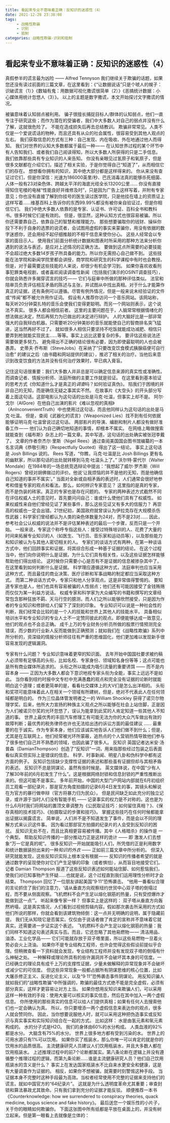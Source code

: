 ```yaml
---
title: 看起来专业不意味着正确：反知识的迷惑性（4）
date: 2021-12-28 23:38:08
tags:
     - 战略性欺骗
     - 识别
     - 抵制
categories: 战略性欺骗-识别和抵制
---
```

# `看起来专业不意味着正确：反知识的迷惑性（4）` #

真假参半的谎言最为凶险 —— Alfred Tennyson
我们继续关于欺骗的话题，如果您还没有读过前面的三篇文章，在这里看到：《“让数据说话”只是个唬人的幌子：识破谎言（1）》《数轴有鬼：用数据可视化撒谎很简单（2）》《恶搞统计数据：小心媒体用统计忽悠人（3）》。
以上的主题是数字撒谎，本文开始探讨文字撒谎的情况。

被骗意味着认知弱点被利用。
骗子很擅长捕捉目标人/群体的认知弱点，他们一直专注于研究这些；而作为潜在的受骗者，我们中大多数人对自己的弱点并没有什么了解，这就很危险了。
不能在造成损失后再去总结教训。
欺骗非常常见。人类不仅是一个爱说谎话的物种，而且还具有从众的社会属性，很容易受到其他人观点的左右。
我们获取信息的方式有三种：自己发现、内在吸收、外在地通过他人而得知。
我们对世界的认知大多数都属于最后一种 — — 在认知世界过程的某个环节中有人告知我们、或者我们自己阅读得知，所以大多数人所获得的只是二手信息。
我们依靠那些具有专业知识的人来告知。
你没有亲眼见过氢原子和氧原子，但是很多文献都在介绍它们，描述了相关实验，于是你觉得自己“知道了”，从而相信它们的存在。
想想看你拥有的知识，其中绝大部分都是这样得来的。
你从来没有查证过它们，但是你深信：光速为186000英里/秒、巴氏消毒法真的能够杀死细菌、人体一般有23对染色体、跨越太平洋的海底光缆全长13200公里……
你没有直接得知住宅楼的电梯“性能良好并维修及时”，只是因为广告上这样写着，并附有专家意见；你也没有直接了解到你挂号的医生读过医学院，只是他挂在墙上的资质证上这样写着……维基百科上告诉你的东西99.99%都没有被你亲自验证过，但是你相信它们。
我们中绝大多数人依靠的是专家、认证书、许可证、百科全书和教科书。很多时候它们是有效的。
但是，很显然，这种认知方式也很容易被骗。所以你还需要靠自己，依靠自己的智慧和推理能力。
那些想要骗取你的钱财、操纵你投下不利于自身的选票的说谎者，会试图用虚假的事实来蒙骗你，用没有依据的数字迷惑你，还会用经不起仔细推敲的不相干信息来使你分心。
这些人经常会以专家的面目示人。
使用我们前面分析统计数据和图表时所采用的那种方法来分析你遇到的说法与表述，是应对上述情况的正确方法。
要做到这点所需要的必要技能不会超过绝大多数14岁孩子所具备的能力。所以你无需担心自己做不到。
这些技能在法学院和新闻学院里都会讲授，商学院和研究生的科学课程中有时也会教授。但是，对于最需要这些技能的人来说，却很少有机会学习到。
如果你喜欢收看刑事犯罪类电视剧，或者喜欢阅读调查性新闻（包括我们演示的OSINT调查技巧），你就会熟悉许多揭穿谎言的技巧 — — 它们与庭审中所做的那种评估类似。
法官和陪审员负责评估相互矛盾的陈述与主张，并试图从中找出真相。对于什么才能算作真正的证据，还有条例可以遵循。尽管有例外情况，但是一般来说未经验证的文件或“传闻”都不被允许用作证词。
假设有人推荐你访问一个音乐网站。该网站称，每天听20分钟莫扎特的音乐会使我们变得更聪明。而另一个网站则表示，这个说法不真实。
很多人都会相信前者。
这里的主要问题在于，人脑常常根据情绪化的想法做出决定，然后再努力为已做出的决定进行辩护。
人的大脑好比是一部非常强大的自我辩白机器。只需要听20分钟美妙的音乐就能使自己的智商排名突飞猛进，这当然再好不过了。
就如很多人相信只要坚持不吃饭就能成功减肥、相信只要弄到枪就能实现民主……等等。事实上远比这要复杂的多。
要评估这些说法还需要做更多努力。
避免得出不正确的结论很有必要，因为即使最聪明的人也会被愚弄。
史蒂夫·乔布斯（SteveJobs）在采纳了“只要改变饮食模式胰腺癌便可自行治愈” 的建议之后（由书籍和网站提供的建议），推迟了相关的治疗。当他后来意识到改变饮食的方法并没有任何治疗效果时，早已病入膏盲。

记住这句话很重要：我们大多数人并非总是可以确定信息来源的真实性或准确性。而调查记者、情报分析师、法庭所做的主要工作就是验证。
在这里看到基本验证的思考方式《你知道什么才是真正的*调查*吗？如何验证真伪》。
陷我们于困境的并非自己的无知，而是确信无疑之事其实不然。
在故事片《大空头》的开头部分写着上面这句话。这部电影认为这句话的出处是马克·吐温，但事实上却不是。
阿尔·戈尔（AlGore）在他自己出演的影片《难以忽视的真相》（AnInconvenientTruth）中也使用过这句话，而且他同样认为这句话的出处是马克·吐温。
但是，查阅《武器化的谎言》（Weaponized Lies）找不到有任何依据能够证明马克·吐温曾说过这句话。
两部影片的导演、编剧和制片人都没有做好准备工作 — — 他们认为自己确切地知道的事情，却根本不属实。
在网络上略做搜索就能查到《福布斯》杂志上的一篇文章。其中写道，这句话的出处确实被张冠李戴了。
文章的作者奈杰尔·里斯（Nigel Rees）通过查阅美国国会图书馆编纂的一本名言词典《恭敬引用》（Respectfully Quoted）得出了这一结论。
事实上这句话是 Josh Billings 说的。
Rees 写道，“你瞧，马克·吐温是比 Josh Billings 更有名的幽默家，所以那句话的出处就转移到马克·吐温头上了。”
沃尔特·蒙代尔（Walter Mondale）在1984年的一场总统竞选辩论中提出：“我想起了威尔·罗杰斯（Will Rogers）曾经对胡佛做过的评价。他说‘让我烦恼的并不是他的无知，而是他确信自己知道的事并不属实’。”
当面对全新或自相矛盾的表述时，人们通常会很好地参考和借鉴专家的观点和看法。那么，如何辨识专家意见？
这里指的是真的专家，而不是伪装的砖家。真正的专家也是存在问题的。
专家的两种表述方式截然不同
在评估权威人士的意见时，首先要问问自己：谁或什么使他们具有了权威性。
如果权威性来自他们曾经见证了某些事件，那么这些见证又有多大的信服力？
再崇高的权威也一定会出错。21世纪初，美国政府就曾误认为伊拉克存在大规模杀伤性武器；科学家们曾经都认为人类的染色体数量为24对，而不是23对……
因此，参考社会公认权威的说法并不是评估某种表述的最后一个步骤，反而只是一个开始。
一般来说，专家这个称呼专指这些人：接受过特殊培训的人、花费了大量的时间来拓展专业知识的人（如医生、飞行员、音乐家和运动员等），以及那些能力和知识被认为与其他人密切相关的人。
专家们的谈话方式有两种，在第一种谈话方式中，他们回顾事实和证据，将其综合形成一种基于证据的结论。
在这个过程当中，他们向你说明什么是证据，为什么它们具有相关性，以及这些证据怎样能够帮助他们得出结论。
这时候你只需要小心是否有不是证据的信息被掺杂其中了。在这里看到如何判断什么是证据。
科学理应遵循这种方式，法庭审判也应当采用这种方式，而且最佳的商业决策、医疗诊断和军事战略的制定都应当采取这种方式。
而第二种谈话方式中，专家只和他人分享观点。这是非常值得警惕的。
要知道专家也是人，他们也具有容易被骗的人性弱点；他们还有可能因接受了金钱贿赂而仅仅为某一利益方说话。
权威专家和科学家为大众编写的书籍和撰写的文章经常包含那种狂放不羁、天马行空的臆测，而人们之所以能够欣然接受，只是因为作者的专业知识和修辞给人们留下了深刻的印象。
专业知识可以说是一种社会性的判断，我们经常会比较的是一个人的技能和世界上其他人的技能水平。
具备相似培训水平和专业知识的专业人士不一定赞同彼此的观点。即便能够达成一致意见，他们的观点也不会总正确。
成千上万的专业财务分析员所做的股票行情预测完全错误，而少数的行业新人反而能做到正确预测；就如我们在《战略性欺骗》系列中所分析的，资深级的情报分析师往往有严重的思维固化，他们更加难以发现新手很容易发现的逻辑漏洞。

专家有什么问题？
专业知识意味着更窄的知识面。
去年开始中国国社要求被约稿人必须带有足够高的头衔，比如名校、专家身份、领域知名身份等等；这点可能也是所有商业媒体所追求的。
头衔之所以能成为吸引流量的重要诱饵 —— 而不是内容本身 —— 正因为大多数人都会下意识地视专家头衔为全能，事实上远远不是如此。
当你看到纽约时报中文专栏中充满愚蠢的观点和完全没有证据的论断时就能明白这个道理；或者更简单的是，看看社交媒体上的大V们是怎么出洋相的。
头衔和奖项可能意味着此人在相关一个领域有所建树，但是，绝对不代表此人在任何领域都是明白的。
作为三位晶体管发明者之一的 William Shockley 获得了诺贝尔物理学奖。后来，他所大力宣扬的种族主义观点之所以能够在社会上站住脚，正是因为人们被诺贝尔奖的光环忽悠了，误认为能拿到此奖的人肯定知道一些其他人不知道的事。
世界上最优秀的丰田汽车修理工有可能无法为你的大众汽车做出有效的故障判断；最优秀的税务律师也许也无法给出违约诉讼方面的最佳建议 ……
最重要的在于诚实。作为专家本身，他们应该诚实地告诉人们他们做不到什么；但是，尤其是在互联网上，他们经常被光环所蒙蔽，追热点的个人营销热情导致他们参与了很多他们自己并不熟悉的领域，也因此骗了很多人。
反知识
英国记者达米安·汤普森（DamianThompson）创造了“反知识”一词，用来指那些经过包装之后表面看似真实但实际上是错误的信息。
科学、时事新闻、明星八卦和伪科学中都有这方面的例子。
反知识包括缺少支撑性证据的表述和那些虽有证据但却与其相矛盾的表述。
反知识不总是阴谋论，虽然有些时候是。
英文媒体说，在中国“少有人 了解30年前的6月初发生了什么”。这是根据网络封锁和信息封锁的严重性推断出来的。但这可能不是事实。
多年前开始，中国的大型门户网站内部就在6月初组织员工观看一部纪录片，那是官方角度拍摄的记录6月4日发生的事，其镜头和解说在为官方的暴行做申辩（官方将暴力归为民众）。
但是民间缺乏如此充分的独立记录，或许源于当时人们没有智能手机 —— 记录事实的权力是不对称的。这也是为什么6月时我们将网站的置顶文章调整为《公民取证技巧：如何留住真相？》、《保存真相的技术技巧》、《拍摄取证的步骤和技巧》。
掌握这些技巧在任何时候都能拿出证据以揭露谎言。
简单说，人们并不是不知道发生了事件，而是会以不同的理解方式来认识这件事。
因为看过那部官方拍摄的纪录片的人会受到反知识的困扰。
反知识无处不在，而且比真相更容易被传播。其中《人格暗杀》的操作是 一个典型。
帮助反知识传播的一部分推动力正是这样的诡计 —— 即 激发人们去想象“万一它是真的呢”。
很多反知识一开始就能吸引人们，所凭借的正是利用数字和统计数据装扮出来的一种*知识的外衣* —— 正如前三篇文章中所分析的。
但深入研究就能发现，这些反知识实际上根本没有根据 — — 反知识的传播者希望的就是通过数字的呈现使你对它们产生足够的印象（或者惧怕），从而盲目地接受它们。
记者 Damian Thompson 报道了这些反知识表述如何能站住脚、如何惹恼我们，使我们对已知事物产生怀疑……也就是说，这个过程直到我们运用理性分析时才会结束。
Thompson 回忆了一位朋友讲起美国“9·11”恐怖袭击。
“他用一番看似合理的言论抓住了我们的注意力，‘请从垂直方向观察纽约世贸中心双子塔的倒塌过程，而不要从侧面观察。飞机燃料不会产生足以熔化钢筋的热量，只有受控爆炸才能做到这一点’”。
听起来像专家一样？
但事实上是这样的：
双子塔从垂直方向轰然坍塌，这是真实情况，人们看到过视频剪辑内容。假如那次袭击所采用的方式如他们所说的那样，你就会看到该建筑物倾倒：这一点并无明确的说明，属于隐藏前提。
我们无从知晓它是否属实。仅仅由于说话者做了肯定的宣称并不意味着它就真实。还需要进一步证实这个表述。
飞机燃料不会产生足以熔化钢筋的热量：我们同样不知道这句表述真实与否。而且，它还忽略了其他易燃物 — — 清洁用品、油漆、工业化学品 — — 它们可能就存放于双子塔里面，所以这些易燃物一旦着火势必会火上浇油。
如果你不是专业结构工程师，也许会觉得这些假设前提似乎合理。但稍微查看一下资料就会发现，专业结构工程师并没有发现双子塔的倒塌有什么神秘之处。
一种解释或理论所具有的些许漏洞并不会破坏其本身的可信度。一
已经确立的理论具有成千上万的支撑性证据，少量未做解释的异常现象并不会破坏或减少它的可信度。
但这些异常现象一般都占据所有阴谋思维的核心位置，比如大屠杀修正主义、反进化论主义，以及“9·11”恐怖袭击事件阴谋论。
用反知识骗人
就如我们的“战略性欺骗”中所强调的，欺骗的最佳方式绝不能是完全虚假，必须有部分真实，这样才更容易让对方上当。
如果你想用反知识来欺骗人们，可以采用这样一种有效的手段：使用大量可以核实的事实信息，然后在其中加入一两个虚假信息。
你所使用的那些真实的信息可以给人们提供真相；如果有任何人去搜索他们也一定会确认为真。
所以，你只要增添一两个虚假信息来表达你的观点，很多人就会赞同你。
因此，当你想要说服他人时，就可以采用这种把伪造事实或反知识与真实事实和实际知识结合在一起的方式。
比如这样：
水是由氢元素和氧元素构成的。
水的分子式是H2O。
我们的身体由60%的水分构成。
人类血液的92%都是水分。
大脑含有75%的水分。
世界上很多地方都有受到污染的水。
世界上的可用水源只有1%可以饮用。
如果你买了瓶装水，那么你唯一可以肯定的就是你的饮用水的品质很高。
主流健康研究人员建议人们饮用瓶装水，并且大多数人都在饮用瓶装水。
上述推理过程中的前7个论断都属实。第八条论断在逻辑上并没有遵循整个推理过程的逻辑，而第九条论断……谁是主流健康研究人员？他们自己饮用瓶装水的含义是什么？
事实上在发达国家瓶装水不比自来水更安全和健康，这是有大量调查作为证据的。
相反，如果你不想被骗，就需要时刻警惕这种手段。
当证据本身不完整时这种手段最为高效。当权者经常使用不完整的证据来支持他们的谎言。就如中国官方的“64纪录片”。
这就是为什么透明度革命尤其重要；审查封锁和算法暴政尤其致命。只有我们拿到充分的证据才能反驳。
顺便推荐一本书《Counterknowledge: how we surrendered to conspiracy theories, quack medicine, bogus science and fake history》。
最后送您一个娱乐性的小片子，关于你的眼睛如何欺骗你。
下面这张图中所有纸都是平放在桌面上的，并没有树立起来。但是第一眼看上去就像是立体的：
